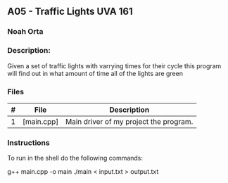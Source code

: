 ## A05 - Traffic Lights UVA 161
### Noah Orta
### Description:

Given a set of traffic lights with varrying times for their cycle this program
will find out in what amount of time all of the lights are green

### Files

|   #   | File            | Description                                        |
| :---: | --------------- | -------------------------------------------------- |
|   1   | [main.cpp]      | Main driver of my project the program.      |


### Instructions

To run in the shell do the following commands:

g++ main.cpp -o main
./main < input.txt > output.txt
